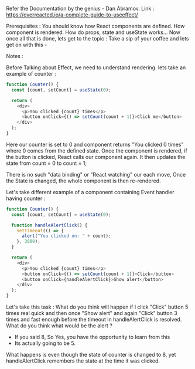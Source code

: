Refer the Documentation by the genius - Dan Abramov.
Link :
https://overreacted.io/a-complete-guide-to-useeffect/

Prerequisites :
You should know how React components are defined.
How component is rendered.
How do props, state and useState works...
Now once all that is done, lets get to the topic :
Take a sip of your coffee and lets get on with this -

Notes :

Before Talking about Effect, we need to understand rendering.
lets take an example of counter :

```javascript
function Counter() {
  const [count, setCount] = useState(0);

  return (
    <div>
      <p>You clicked {count} times</p>
      <button onClick={() => setCount(count + 1)}>Click me</button>
    </div>
  );
}
```

Here our counter is set to 0 and component returns "You clicked 0 times" where 0 comes from the defined state. Once the component is rendered, if the button is clicked, React calls our component again. It then updates the state from count = 0 to count = 1;

There is no such "data binding" or "React watching" our each move, Once the State is changed, the whole component is then re-rendered.

Let's take different example of a component containing Event handler having counter :

```javascript
function Counter() {
  const [count, setCount] = useState(0);

  function handleAlertClick() {
    setTimeout(() => {
      alert("You clicked on: " + count);
    }, 3000);
  }

  return (
    <div>
      <p>You clicked {count} times</p>
      <button onClick={() => setCount(count + 1)}>Click</button>
      <button onClick={handleAlertClick}>Show alert</button>
    </div>
  );
}
```

Let's take this task :
What do you think will happen if I click "Click" button 5 times real quick and then once "Show alert" and again "Click" button 3 times and fast enough before the timeout in handleAlertClick is resolved.
What do you think what would be the alert ?

- If you said 8, So Yes, you have the opportunity to learn from this
- Its actually going to be 5.

What happens is even though the state of counter is changed to 8, yet handleAlertClick remembers the state at the time it was clicked.
